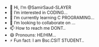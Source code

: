 - 👋 Hi, I’m @SamirSaud-SLAYER
- 👀 I’m interested in CODING...
- 🌱 I’m currently learning C PROGRAMING...
- 💞️ I’m looking to collaborate on ...
- 📫 How to reach me DONT..
- 😄 Pronouns: HE/HIM...
- ⚡ Fun fact: I am Bsc.CSIT STUDENT..

<!---
SamirSaud-SLAYER/SamirSaud-SLAYER is a ✨ special ✨ repository because its `README.md` (this file) appears on your GitHub profile.
You can click the Preview link to take a look at your changes.
--->
